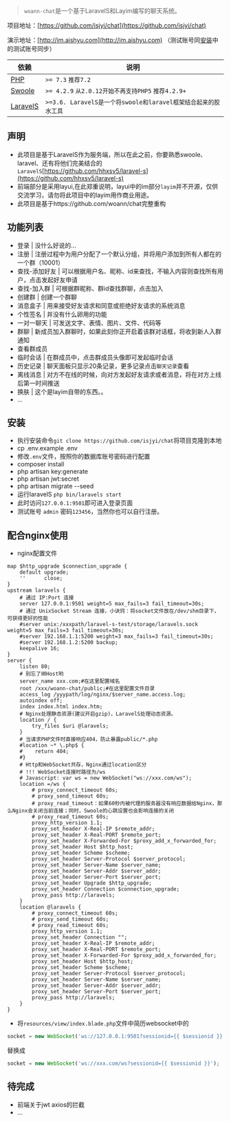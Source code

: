 > `woann-chat`是一个基于LaravelS和Layim编写的聊天系统。

项目地址：[https://github.com/isjyi/chat](https://github.com/isjyi/chat)

演示地址：[http://im.aishyu.com](http://im.aishyu.com) （测试账号同[安装](https://github.com/isjyi/chat#%E5%AE%89%E8%A3%85)中的测试账号同步）

| 依赖 | 说明 |
| -------- | -------- |
| [PHP](https://secure.php.net/manual/zh/install.php) | `>= 7.3` `推荐7.2` |
| [Swoole](https://www.swoole.com/) | `>= 4.2.9` `从2.0.12开始不再支持PHP5` `推荐4.2.9+` |
| [LaravelS](https://github.com/hhxsv5/laravel-s) | `>=3.6. LaravelS是一个将swoole和laravel框架结合起来的胶水工具` |

## 声明
* 此项目是基于LaravelS作为服务端，所以在此之前，你要熟悉swoole、laravel、还有将他们完美结合的`LaravelS`[https://github.com/hhxsv5/laravel-s](https://github.com/hhxsv5/laravel-s)
* 前端部分是采用layui,在此郑重说明，layui中的im部分`layim`并不开源，仅供交流学习，请勿将此项目中的layim用作商业用途。
* 此项目是基于https://github.com/woann/chat完整重构

## 功能列表
* 登录 | 没什么好说的...
* 注册 | 注册过程中为用户分配了一个默认分组，并将用户添加到所有人都在的一个群（10001）
* 查找-添加好友 | 可以根据用户名、昵称、id来查找，不输入内容则查找所有用户，点击发起好友申请
* 查找-加入群 | 可根据群昵称、群id查找群聊，点击加入
* 创建群 | 创建一个群聊
* 消息盒子 | 用来接受好友请求和同意或拒绝好友请求的系统消息
* 个性签名 | 并没有什么卵用的功能
* 一对一聊天 | 可发送文字、表情、图片、文件、代码等
* 群聊 | 新成员加入群聊时，如果此刻你正开启着该群对话框，将收到新人入群通知
* 查看群成员
* 临时会话 | 在群成员中，点击群成员头像即可发起临时会话
* 历史记录 | 聊天面板只显示20条记录，更多记录点击`聊天记录`查看
* 离线消息 | 对方不在线的时候，向对方发起好友请求或者消息，将在对方上线后第一时间推送
* 换肤 | 这个是layim自带的东西。。
* ...

## 安装
* 执行安装命令`git clone https://github.com/isjyi/chat`将项目克隆到本地
* cp .env.example .env
* 修改`.env`文件，按照你的数据库账号密码进行配置
* composer install
* php artisan key:generate
* php artisan jwt:secret
* php artisan migrate --seed
* 运行laravelS `php bin/laravels start`
* 此时访问`127.0.0.1:9501`即可进入登录页面
* 测试账号 `admin` 密码`123456`，当然你也可以自行注册。

## 配合nginx使用
* nginx配置文件
```nginx
map $http_upgrade $connection_upgrade {
    default upgrade;
    ''      close;
}
upstream laravels {
    # 通过 IP:Port 连接
    server 127.0.0.1:9501 weight=5 max_fails=3 fail_timeout=30s;
    # 通过 UnixSocket Stream 连接，小诀窍：将socket文件放在/dev/shm目录下，可获得更好的性能
    #server unix:/xxxpath/laravel-s-test/storage/laravels.sock weight=5 max_fails=3 fail_timeout=30s;
    #server 192.168.1.1:5200 weight=3 max_fails=3 fail_timeout=30s;
    #server 192.168.1.2:5200 backup;
    keepalive 16;
}
server {
    listen 80;
    # 别忘了绑Host哟
    server_name xxx.com;#在这里配置域名
    root /xxx/woann-chat/public;#在这里配置文件目录
    access_log /yyypath/log/nginx/$server_name.access.log;
    autoindex off;
    index index.html index.htm;
    # Nginx处理静态资源(建议开启gzip)，LaravelS处理动态资源。
    location / {
        try_files $uri @laravels;
    }
    # 当请求PHP文件时直接响应404，防止暴露public/*.php
    #location ~* \.php$ {
    #    return 404;
    #}
    # Http和WebSocket共存，Nginx通过location区分
    # !!! WebSocket连接时路径为/ws
    # Javascript: var ws = new WebSocket("ws://xxx.com/ws");
    location =/ws {
        # proxy_connect_timeout 60s;
        # proxy_send_timeout 60s;
        # proxy_read_timeout：如果60秒内被代理的服务器没有响应数据给Nginx，那么Nginx会关闭当前连接；同时，Swoole的心跳设置也会影响连接的关闭
        # proxy_read_timeout 60s;
        proxy_http_version 1.1;
        proxy_set_header X-Real-IP $remote_addr;
        proxy_set_header X-Real-PORT $remote_port;
        proxy_set_header X-Forwarded-For $proxy_add_x_forwarded_for;
        proxy_set_header Host $http_host;
        proxy_set_header Scheme $scheme;
        proxy_set_header Server-Protocol $server_protocol;
        proxy_set_header Server-Name $server_name;
        proxy_set_header Server-Addr $server_addr;
        proxy_set_header Server-Port $server_port;
        proxy_set_header Upgrade $http_upgrade;
        proxy_set_header Connection $connection_upgrade;
        proxy_pass http://laravels;
    }
    location @laravels {
        # proxy_connect_timeout 60s;
        # proxy_send_timeout 60s;
        # proxy_read_timeout 60s;
        proxy_http_version 1.1;
        proxy_set_header Connection "";
        proxy_set_header X-Real-IP $remote_addr;
        proxy_set_header X-Real-PORT $remote_port;
        proxy_set_header X-Forwarded-For $proxy_add_x_forwarded_for;
        proxy_set_header Host $http_host;
        proxy_set_header Scheme $scheme;
        proxy_set_header Server-Protocol $server_protocol;
        proxy_set_header Server-Name $server_name;
        proxy_set_header Server-Addr $server_addr;
        proxy_set_header Server-Port $server_port;
        proxy_pass http://laravels;
    }
}
```
* 将`resources/view/index.blade.php`文件中简历websocket中的
```javascript
socket = new WebSocket('ws://127.0.0.1:9501?sessionid={{ $sessionid }}');
```
替换成
```javascript
socket = new WebSocket('ws://xxx.com/ws?sessionid={{ $sessionid }}');
```

## 待完成
* 前端关于jwt axios的拦截
* ...

